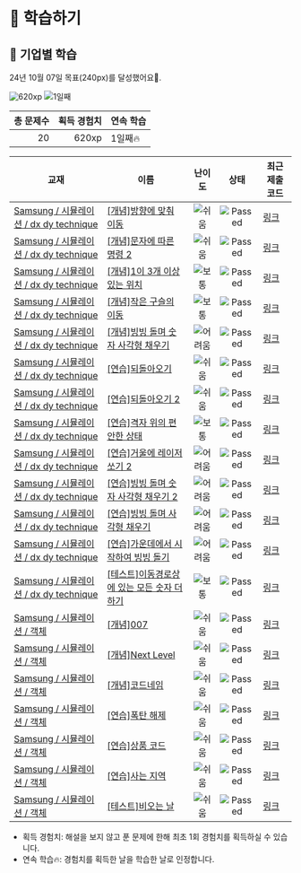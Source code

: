 # 📖 학습하기

## 🚀 기업별 학습
24년 10월 07일 목표(240px)를 달성했어요🥳.

![620xp](https://img.shields.io/badge/EXP-620xp-%235cb85c.svg?for-the-badge)
![1일째](https://img.shields.io/badge/연속학습-1일째-%23E34F26.svg?for-the-badge)

|총 문제수|획득 경험치|연속 학습|
|---:|---:|---|
20|620xp|1일째🔥|

|교재|이름|난이도|상태|최근 제출 코드|
|---|---|:---:|:---:|---|
|[Samsung / 시뮬레이션 / dx dy technique](https://www.codetree.ai/missions?missionId=13)|[[개념]방향에 맞춰 이동](https://www.codetree.ai/missions/13/problems/move-in-direction)|![쉬움][easy]|![Passed][passed]|[링크](https://github.com/sohyunzzq/codetree-TILs/blob/main/241007/%EB%B0%A9%ED%96%A5%EC%97%90%20%EB%A7%9E%EC%B6%B0%20%EC%9D%B4%EB%8F%99/move-in-direction.py)|
|[Samsung / 시뮬레이션 / dx dy technique](https://www.codetree.ai/missions?missionId=13)|[[개념]문자에 따른 명령 2](https://www.codetree.ai/missions/13/problems/text-based-commands2)|![쉬움][easy]|![Passed][passed]|[링크](https://github.com/sohyunzzq/codetree-TILs/blob/main/241007/%EB%AC%B8%EC%9E%90%EC%97%90%20%EB%94%B0%EB%A5%B8%20%EB%AA%85%EB%A0%B9%202/text-based-commands2.py)|
|[Samsung / 시뮬레이션 / dx dy technique](https://www.codetree.ai/missions?missionId=13)|[[개념]1이 3개 이상 있는 위치](https://www.codetree.ai/missions/13/problems/place-more-than-3-ones)|![보통][medium]|![Passed][passed]|[링크](https://github.com/sohyunzzq/codetree-TILs/blob/main/241007/1%EC%9D%B4%203%EA%B0%9C%20%EC%9D%B4%EC%83%81%20%EC%9E%88%EB%8A%94%20%EC%9C%84%EC%B9%98/place-more-than-3-ones.py)|
|[Samsung / 시뮬레이션 / dx dy technique](https://www.codetree.ai/missions?missionId=13)|[[개념]작은 구슬의 이동](https://www.codetree.ai/missions/13/problems/small-marble-movement)|![보통][medium]|![Passed][passed]|[링크](https://github.com/sohyunzzq/codetree-TILs/blob/main/241007/%EC%9E%91%EC%9D%80%20%EA%B5%AC%EC%8A%AC%EC%9D%98%20%EC%9D%B4%EB%8F%99/small-marble-movement.py)|
|[Samsung / 시뮬레이션 / dx dy technique](https://www.codetree.ai/missions?missionId=13)|[[개념]빙빙 돌며 숫자 사각형 채우기](https://www.codetree.ai/missions/13/problems/snail-number-square)|![어려움][hard]|![Passed][passed]|[링크](https://github.com/sohyunzzq/codetree-TILs/blob/main/241007/%EB%B9%99%EB%B9%99%20%EB%8F%8C%EB%A9%B0%20%EC%88%AB%EC%9E%90%20%EC%82%AC%EA%B0%81%ED%98%95%20%EC%B1%84%EC%9A%B0%EA%B8%B0/snail-number-square.py)|
|[Samsung / 시뮬레이션 / dx dy technique](https://www.codetree.ai/missions?missionId=13)|[[연습]되돌아오기](https://www.codetree.ai/missions/13/problems/come-back)|![쉬움][easy]|![Passed][passed]|[링크](https://github.com/sohyunzzq/codetree-TILs/blob/main/241007/%EB%90%98%EB%8F%8C%EC%95%84%EC%98%A4%EA%B8%B0/come-back.py)|
|[Samsung / 시뮬레이션 / dx dy technique](https://www.codetree.ai/missions?missionId=13)|[[연습]되돌아오기 2](https://www.codetree.ai/missions/13/problems/come-back-2)|![쉬움][easy]|![Passed][passed]|[링크](https://github.com/sohyunzzq/codetree-TILs/blob/main/241007/%EB%90%98%EB%8F%8C%EC%95%84%EC%98%A4%EA%B8%B0%202/come-back-2.py)|
|[Samsung / 시뮬레이션 / dx dy technique](https://www.codetree.ai/missions?missionId=13)|[[연습]격자 위의 편안한 상태](https://www.codetree.ai/missions/13/problems/comfortable-state-on-the-grid)|![보통][medium]|![Passed][passed]|[링크](https://github.com/sohyunzzq/codetree-TILs/blob/main/241007/%EA%B2%A9%EC%9E%90%20%EC%9C%84%EC%9D%98%20%ED%8E%B8%EC%95%88%ED%95%9C%20%EC%83%81%ED%83%9C/comfortable-state-on-the-grid.py)|
|[Samsung / 시뮬레이션 / dx dy technique](https://www.codetree.ai/missions?missionId=13)|[[연습]거울에 레이저 쏘기 2](https://www.codetree.ai/missions/13/problems/shoot-a-laser-in-the-mirror-2)|![어려움][hard]|![Passed][passed]|[링크](https://github.com/sohyunzzq/codetree-TILs/blob/main/241007/%EA%B1%B0%EC%9A%B8%EC%97%90%20%EB%A0%88%EC%9D%B4%EC%A0%80%20%EC%8F%98%EA%B8%B0%202/shoot-a-laser-in-the-mirror-2.py)|
|[Samsung / 시뮬레이션 / dx dy technique](https://www.codetree.ai/missions?missionId=13)|[[연습]빙빙 돌며 숫자 사각형 채우기 2](https://www.codetree.ai/missions/13/problems/snail-number-square-2)|![어려움][hard]|![Passed][passed]|[링크](https://github.com/sohyunzzq/codetree-TILs/blob/main/241007/%EB%B9%99%EB%B9%99%20%EB%8F%8C%EB%A9%B0%20%EC%88%AB%EC%9E%90%20%EC%82%AC%EA%B0%81%ED%98%95%20%EC%B1%84%EC%9A%B0%EA%B8%B0%202/snail-number-square-2.py)|
|[Samsung / 시뮬레이션 / dx dy technique](https://www.codetree.ai/missions?missionId=13)|[[연습]빙빙 돌며 사각형 채우기](https://www.codetree.ai/missions/13/problems/snail-alphabet-square)|![어려움][hard]|![Passed][passed]|[링크](https://github.com/sohyunzzq/codetree-TILs/blob/main/241007/%EB%B9%99%EB%B9%99%20%EB%8F%8C%EB%A9%B0%20%EC%82%AC%EA%B0%81%ED%98%95%20%EC%B1%84%EC%9A%B0%EA%B8%B0/snail-alphabet-square.py)|
|[Samsung / 시뮬레이션 / dx dy technique](https://www.codetree.ai/missions?missionId=13)|[[연습]가운데에서 시작하여 빙빙 돌기](https://www.codetree.ai/missions/13/problems/snail-start-from-center)|![어려움][hard]|![Passed][passed]|[링크](https://github.com/sohyunzzq/codetree-TILs/blob/main/241007/%EA%B0%80%EC%9A%B4%EB%8D%B0%EC%97%90%EC%84%9C%20%EC%8B%9C%EC%9E%91%ED%95%98%EC%97%AC%20%EB%B9%99%EB%B9%99%20%EB%8F%8C%EA%B8%B0/snail-start-from-center.py)|
|[Samsung / 시뮬레이션 / dx dy technique](https://www.codetree.ai/missions?missionId=13)|[[테스트]이동경로상에 있는 모든 숫자 더하기](https://www.codetree.ai/missions/13/problems/add-all-the-numbers-on-the-path)|![보통][medium]|![Passed][passed]|[링크](https://github.com/sohyunzzq/codetree-TILs/blob/main/241007/%EC%9D%B4%EB%8F%99%EA%B2%BD%EB%A1%9C%EC%83%81%EC%97%90%20%EC%9E%88%EB%8A%94%20%EB%AA%A8%EB%93%A0%20%EC%88%AB%EC%9E%90%20%EB%8D%94%ED%95%98%EA%B8%B0/add-all-the-numbers-on-the-path.py)|
|[Samsung / 시뮬레이션 / 객체](https://www.codetree.ai/missions?missionId=13)|[[개념]007](https://www.codetree.ai/missions/13/problems/007)|![쉬움][easy]|![Passed][passed]|[링크](https://github.com/sohyunzzq/codetree-TILs/blob/main/241007/007/007.py)|
|[Samsung / 시뮬레이션 / 객체](https://www.codetree.ai/missions?missionId=13)|[[개념]Next Level](https://www.codetree.ai/missions/13/problems/next-level)|![쉬움][easy]|![Passed][passed]|[링크](https://github.com/sohyunzzq/codetree-TILs/blob/main/241007/Next%20Level/next-level.py)|
|[Samsung / 시뮬레이션 / 객체](https://www.codetree.ai/missions?missionId=13)|[[개념]코드네임](https://www.codetree.ai/missions/13/problems/code-name)|![쉬움][easy]|![Passed][passed]|[링크](https://github.com/sohyunzzq/codetree-TILs/blob/main/241007/%EC%BD%94%EB%93%9C%EB%84%A4%EC%9E%84/code-name.py)|
|[Samsung / 시뮬레이션 / 객체](https://www.codetree.ai/missions?missionId=13)|[[연습]폭탄 해제](https://www.codetree.ai/missions/13/problems/bomb-removal)|![쉬움][easy]|![Passed][passed]|[링크](https://github.com/sohyunzzq/codetree-TILs/blob/main/241007/%ED%8F%AD%ED%83%84%20%ED%95%B4%EC%A0%9C/bomb-removal.py)|
|[Samsung / 시뮬레이션 / 객체](https://www.codetree.ai/missions?missionId=13)|[[연습]상품 코드](https://www.codetree.ai/missions/13/problems/product-code)|![쉬움][easy]|![Passed][passed]|[링크](https://github.com/sohyunzzq/codetree-TILs/blob/main/241007/%EC%83%81%ED%92%88%20%EC%BD%94%EB%93%9C/product-code.py)|
|[Samsung / 시뮬레이션 / 객체](https://www.codetree.ai/missions?missionId=13)|[[연습]사는 지역](https://www.codetree.ai/missions/13/problems/where-live)|![쉬움][easy]|![Passed][passed]|[링크](https://github.com/sohyunzzq/codetree-TILs/blob/main/241007/%EC%82%AC%EB%8A%94%20%EC%A7%80%EC%97%AD/where-live.py)|
|[Samsung / 시뮬레이션 / 객체](https://www.codetree.ai/missions?missionId=13)|[[테스트]비오는 날](https://www.codetree.ai/missions/13/problems/rainy-day)|![쉬움][easy]|![Passed][passed]|[링크](https://github.com/sohyunzzq/codetree-TILs/blob/main/241007/%EB%B9%84%EC%98%A4%EB%8A%94%20%EB%82%A0/rainy-day.py)|


* 획득 경험치: 해설을 보지 않고 푼 문제에 한해 최초 1회 경험치를 획득하실 수 있습니다.
* 연속 학습🔥: 경험치를 획득한 날을 학습한 날로 인정합니다.










[b5]: https://img.shields.io/badge/Bronze_5-%235D3E31.svg
[b4]: https://img.shields.io/badge/Bronze_4-%235D3E31.svg
[b3]: https://img.shields.io/badge/Bronze_3-%235D3E31.svg
[b2]: https://img.shields.io/badge/Bronze_2-%235D3E31.svg
[b1]: https://img.shields.io/badge/Bronze_1-%235D3E31.svg
[s5]: https://img.shields.io/badge/Silver_5-%23394960.svg
[s4]: https://img.shields.io/badge/Silver_4-%23394960.svg
[s3]: https://img.shields.io/badge/Silver_3-%23394960.svg
[s2]: https://img.shields.io/badge/Silver_2-%23394960.svg
[s1]: https://img.shields.io/badge/Silver_1-%23394960.svg
[g5]: https://img.shields.io/badge/Gold_5-%23FFC433.svg
[g4]: https://img.shields.io/badge/Gold_4-%23FFC433.svg
[g3]: https://img.shields.io/badge/Gold_3-%23FFC433.svg
[g2]: https://img.shields.io/badge/Gold_2-%23FFC433.svg
[g1]: https://img.shields.io/badge/Gold_1-%23FFC433.svg
[p5]: https://img.shields.io/badge/Platinum_5-%2376DDD8.svg
[p4]: https://img.shields.io/badge/Platinum_4-%2376DDD8.svg
[p3]: https://img.shields.io/badge/Platinum_3-%2376DDD8.svg
[p2]: https://img.shields.io/badge/Platinum_2-%2376DDD8.svg
[p1]: https://img.shields.io/badge/Platinum_1-%2376DDD8.svg
[passed]: https://img.shields.io/badge/Passed-%23009D27.svg
[failed]: https://img.shields.io/badge/Failed-%23D24D57.svg
[easy]: https://img.shields.io/badge/쉬움-%235cb85c.svg?for-the-badge
[medium]: https://img.shields.io/badge/보통-%23FFC433.svg?for-the-badge
[hard]: https://img.shields.io/badge/어려움-%23D24D57.svg?for-the-badge